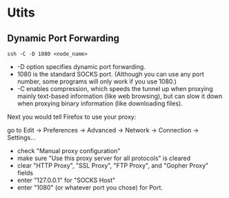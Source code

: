 # Utits

## Dynamic Port Forwarding


`ssh -C -D 1080 <node_name>`
 - -D option specifies dynamic port forwarding. 
 - 1080 is the standard SOCKS port. (Although you can use any port number, some programs will only work if you use 1080.)
 - -C enables compression, which speeds the tunnel up when proxying mainly text-based information (like web browsing), but can slow it down when proxying binary information (like downloading files).

Next you would tell Firefox to use your proxy:

go to Edit -> Preferences -> Advanced -> Network -> Connection -> Settings...

- check "Manual proxy configuration"
- make sure "Use this proxy server for all protocols" is cleared
- clear "HTTP Proxy", "SSL Proxy", "FTP Proxy", and "Gopher Proxy" fields
- enter "127.0.0.1" for "SOCKS Host"
- enter "1080" (or whatever port you chose) for Port.
